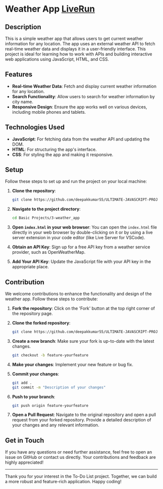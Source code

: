 # Weather App [LiveRun](https://deepakkumar55.github.io/ULTIMATE-JAVASCRIPT-PROJECT/Basic%20Projects/3-weather_app)

## Description

This is a simple weather app that allows users to get current weather information for any location. The app uses an external weather API to fetch real-time weather data and displays it in a user-friendly interface. This project is ideal for learning how to work with APIs and building interactive web applications using JavaScript, HTML, and CSS.

## Features

- **Real-time Weather Data**: Fetch and display current weather information for any location.
- **Search Functionality**: Allow users to search for weather information by city name.
- **Responsive Design**: Ensure the app works well on various devices, including mobile phones and tablets.

## Technologies Used

- **JavaScript**: For fetching data from the weather API and updating the DOM.
- **HTML**: For structuring the app's interface.
- **CSS**: For styling the app and making it responsive.

## Setup

Follow these steps to set up and run the project on your local machine:

1. **Clone the repository**:
   ```bash
   git clone https://github.com/deepakkumar55/ULTIMATE-JAVASCRIPT-PROJECT.git
   ```

2. **Navigate to the project directory**:
   ```bash
   cd Basic Projects/3-weather_app
   ```

3. **Open `index.html` in your web browser**:
   You can open the `index.html` file directly in your web browser by double-clicking on it or by using a live server extension in your code editor (like Live Server for VSCode).

4. **Obtain an API Key**:
   Sign up for a free API key from a weather service provider, such as OpenWeatherMap.

5. **Add Your API Key**:
   Update the JavaScript file with your API key in the appropriate place.

## Contribution

We welcome contributions to enhance the functionality and design of the weather app. Follow these steps to contribute:

1. **Fork the repository**: Click on the 'Fork' button at the top right corner of the repository page.

2. **Clone the forked repository**:
   ```bash
   git clone https://github.com/deepakkumar55/ULTIMATE-JAVASCRIPT-PROJECT.git
   ```

3. **Create a new branch**: Make sure your fork is up-to-date with the latest changes.
   ```bash
   git checkout -b feature-yourfeature
   ```

4. **Make your changes**: Implement your new feature or bug fix.

5. **Commit your changes**:
   ```bash
   git add .
   git commit -m "Description of your changes"
   ```

6. **Push to your branch**:
   ```bash
   git push origin feature-yourfeature
   ```

7. **Open a Pull Request**: Navigate to the original repository and open a pull request from your forked repository. Provide a detailed description of your changes and any relevant information.

## Get in Touch

If you have any questions or need further assistance, feel free to open an issue on GitHub or contact us directly. Your contributions and feedback are highly appreciated!

---

Thank you for your interest in the To-Do List project. Together, we can build a more robust and feature-rich application. Happy coding!